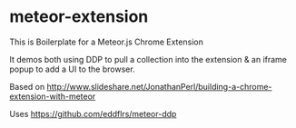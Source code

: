# meteor-extension
This is Boilerplate for a Meteor.js Chrome Extension

It demos both using DDP to pull a collection into the extension & an iframe popup to add a UI to the browser.

Based on http://www.slideshare.net/JonathanPerl/building-a-chrome-extension-with-meteor

Uses https://github.com/eddflrs/meteor-ddp
